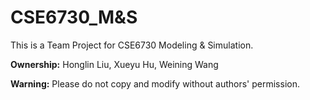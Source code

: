 # CSE6730_M&S

This is a Team Project for CSE6730 Modeling & Simulation.

**Ownership:** Honglin Liu, Xueyu Hu, Weining Wang

**Warning:** Please do not copy and modify without authors' permission.

